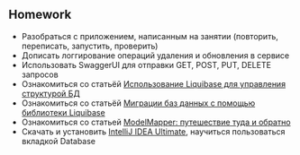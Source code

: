 ## Homework

- Разобраться с приложением, написанным на занятии (повторить, переписать, запустить, проверить)
- Дописать логгирование операций удаления и обновления в сервисе
- Использовать SwaggerUI для отправки GET, POST, PUT, DELETЕ запросов
- Ознакомиться со статьёй [Использование Liquibase для управления структурой БД](https://habr.com/ru/articles/460377/)
- Ознакомиться со статьёй [Миграции баз данных с помощью библиотеки Liquibase](https://tproger.ru/articles/migracii-baz-dannyh-s-pomoshhju-biblioteki-liquibase/)
- Ознакомиться со статьей [ModelMapper: путешествие туда и обратно](https://habr.com/ru/articles/438808/)
- Скачать и установить [IntelliJ IDEA Ultimate](https://www.jetbrains.com/idea/download/), научиться пользоваться вкладкой Database


